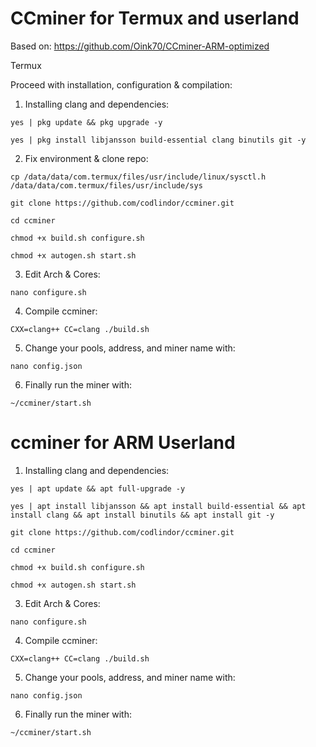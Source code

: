 # CCminer for Termux and userland

Based on: https://github.com/Oink70/CCminer-ARM-optimized

Termux 

Proceed with installation, configuration & compilation:

1. Installing clang and dependencies:
```
yes | pkg update && pkg upgrade -y
```
```
yes | pkg install libjansson build-essential clang binutils git -y
```
2. Fix environment & clone repo:
```
cp /data/data/com.termux/files/usr/include/linux/sysctl.h /data/data/com.termux/files/usr/include/sys
```
```
git clone https://github.com/codlindor/ccminer.git
```
```
cd ccminer
```
```
chmod +x build.sh configure.sh
```
```
chmod +x autogen.sh start.sh
```
3. Edit Arch & Cores:
```
nano configure.sh
```

4. Compile ccminer:
```
CXX=clang++ CC=clang ./build.sh
```
5. Change your pools, address, and miner name with:
```
nano config.json
```
6. Finally run the miner with:
```
~/ccminer/start.sh
```

# ccminer for ARM Userland 




1. Installing clang and dependencies:
```
yes | apt update && apt full-upgrade -y
```
```
yes | apt install libjansson && apt install build-essential && apt install clang && apt install binutils && apt install git -y
```
```
git clone https://github.com/codlindor/ccminer.git
```
```
cd ccminer
```
```
chmod +x build.sh configure.sh
```
```
chmod +x autogen.sh start.sh
```
3. Edit Arch & Cores:
```
nano configure.sh
```

4. Compile ccminer:
```
CXX=clang++ CC=clang ./build.sh
```
5. Change your pools, address, and miner name with:
```
nano config.json
```
6. Finally run the miner with:
```
~/ccminer/start.sh
```
